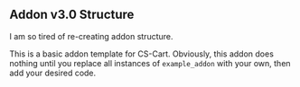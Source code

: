 ## Addon v3.0 Structure
I am so tired of re-creating addon structure.

This is a basic addon template for CS-Cart. Obviously, this addon does nothing until you replace all instances of `example_addon` with your own, then add your desired code.
